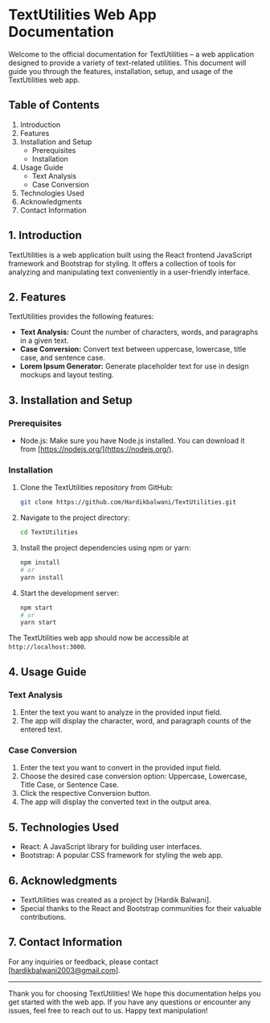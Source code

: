 # TextUtilities Web App Documentation

Welcome to the official documentation for TextUtilities – a web application designed to provide a variety of text-related utilities. This document will guide you through the features, installation, setup, and usage of the TextUtilities web app.

## Table of Contents

1. Introduction
2. Features
3. Installation and Setup
   - Prerequisites
   - Installation
4. Usage Guide
   - Text Analysis
   - Case Conversion
5. Technologies Used
6. Acknowledgments
7. Contact Information

## 1. Introduction

TextUtilities is a web application built using the React frontend JavaScript framework and Bootstrap for styling. It offers a collection of tools for analyzing and manipulating text conveniently in a user-friendly interface.

## 2. Features

TextUtilities provides the following features:

- **Text Analysis:** Count the number of characters, words, and paragraphs in a given text.
- **Case Conversion:** Convert text between uppercase, lowercase, title case, and sentence case.
- **Lorem Ipsum Generator:** Generate placeholder text for use in design mockups and layout testing.

## 3. Installation and Setup

### Prerequisites

- Node.js: Make sure you have Node.js installed. You can download it from [https://nodejs.org/](https://nodejs.org/).

### Installation

1. Clone the TextUtilities repository from GitHub:

   ```bash
   git clone https://github.com/Hardikbalwani/TextUtilities.git
   ```

2. Navigate to the project directory:

   ```bash
   cd TextUtilities
   ```

3. Install the project dependencies using npm or yarn:

   ```bash
   npm install
   # or
   yarn install
   ```

4. Start the development server:

   ```bash
   npm start
   # or
   yarn start
   ```

The TextUtilities web app should now be accessible at `http://localhost:3000`.

## 4. Usage Guide

### Text Analysis

1. Enter the text you want to analyze in the provided input field.
2. The app will display the character, word, and paragraph counts of the entered text.

### Case Conversion

1. Enter the text you want to convert in the provided input field.
2. Choose the desired case conversion option: Uppercase, Lowercase, Title Case, or Sentence Case.
3. Click the respective Conversion button.
4. The app will display the converted text in the output area.


## 5. Technologies Used

- React: A JavaScript library for building user interfaces.
- Bootstrap: A popular CSS framework for styling the web app.

## 6. Acknowledgments

- TextUtilities was created as a project by [Hardik Balwani].
- Special thanks to the React and Bootstrap communities for their valuable contributions.

## 7. Contact Information

For any inquiries or feedback, please contact [hardikbalwani2003@gmail.com].

---

Thank you for choosing TextUtilities! We hope this documentation helps you get started with the web app. If you have any questions or encounter any issues, feel free to reach out to us. Happy text manipulation!
